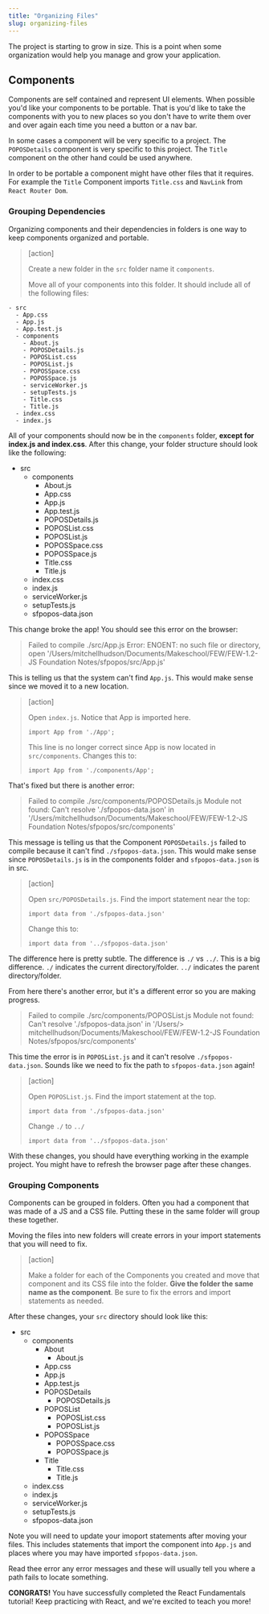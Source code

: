 ```yaml
---
title: "Organizing Files"
slug: organizing-files
---
```


The project is starting to grow in size. This is a point when some organization would help you manage and grow your application.

## Components

Components are self contained and represent UI elements. When possible you'd like your components to be portable. That is you'd like to take the components with you to new places so you don't have to write them over and over again each time you need a button or a nav bar.

In some cases a component will be very specific to a project. The `POPOSDetails` component is very specific to this project. The `Title` component on the other hand could be used anywhere.

In order to be portable a component might have other files that it requires. For example the `Title` Component imports `Title.css` and `NavLink` from `React Router Dom`.

### Grouping Dependencies

Organizing components and their dependencies in folders is one way to keep components organized and portable.

> [action]
>
> Create a new folder in the `src` folder name it `components`.
>
> Move all of your components into this folder. It should include all of the following files:
>
```
- src
  - App.css
  - App.js
  - App.test.js
  - components
    - About.js
    - POPOSDetails.js
    - POPOSList.css
    - POPOSList.js
    - POPOSSpace.css
    - POPOSSpace.js
    - serviceWorker.js
    - setupTests.js
    - Title.css
    - Title.js
  - index.css
  - index.js
```
>

All of your components should now be in the `components` folder, **except for index.js and index.css**. After this change, your folder structure should look like the following:

- src
  - components
    - About.js
    - App.css
    - App.js
    - App.test.js
    - POPOSDetails.js
    - POPOSList.css
    - POPOSList.js
    - POPOSSpace.css
    - POPOSSpace.js
    - Title.css
    - Title.js
  - index.css
  - index.js
  - serviceWorker.js
  - setupTests.js
  - sfpopos-data.json

This change broke the app! You should see this error on the browser:

> Failed to compile
> ./src/App.js
> Error: ENOENT: no such file or directory, open '/Users/mitchellhudson/Documents/Makeschool/FEW/FEW-1.2-JS Foundation Notes/sfpopos/src/App.js'

This is telling us that the system can't find `App.js`. This would make sense since we moved it to a new location.

> [action]
>
> Open `index.js`. Notice that App is imported here.
>
> `import App from './App';`
>
> This line is no longer correct since App is now located in `src/components`. Changes this to:
>
> `import App from './components/App';`

That's fixed but there is another error:

> Failed to compile
> ./src/components/POPOSDetails.js
> Module not found: Can't resolve './sfpopos-data.json' in '/Users/mitchellhudson/Documents/Makeschool/FEW/FEW-1.2-JS Foundation Notes/sfpopos/src/components'

This message is telling us that the Component `POPOSDetails.js` failed to compile because it can't find `./sfpopos-data.json`. This would make sense since `POPOSDetails.js` is in the components folder and `sfpopos-data.json` is in src.

> [action]
>
> Open `src/POPOSDetails.js`. Find the import statement near the top:
>
> `import data from './sfpopos-data.json'`
>
> Change this to:
>
> `import data from '../sfpopos-data.json'`

The difference here is pretty subtle. The difference is `./` vs `../`. This is a big difference. `./` indicates the current directory/folder. `../` indicates the parent directory/folder.

From here there's another error, but it's a different error so you are making progress.

> Failed to compile
> ./src/components/POPOSList.js
> Module not found: Can't resolve './sfpopos-data.json' in '/Users/> mitchellhudson/Documents/Makeschool/FEW/FEW-1.2-JS Foundation Notes/sfpopos/src/components'

This time the error is in `POPOSList.js` and it can't resolve `./sfpopos-data.json`. Sounds like we need to fix the path to `sfpopos-data.json` again!

> [action]
>
> Open `POPOSList.js`. Find the import statement at the top.
>
> `import data from './sfpopos-data.json'`
>
> Change `./` to `../`
>
> `import data from '../sfpopos-data.json'`

With these changes, you should have everything working in the example project. You might have to refresh the browser page after these changes.

### Grouping Components

Components can be grouped in folders. Often you had a component that was made of a JS and a CSS file. Putting these in the same folder will group these together.

Moving the files into new folders will create errors in your import statements that you will need to fix.

> [action]
>
> Make a folder for each of the Components you created and move that component and its CSS file into the folder. **Give the folder the same name as the component**. Be sure to fix the errors and import statements as needed.

After these changes, your `src` directory should look like this:

- src
  - components
    - About
      - About.js
    - App.css
    - App.js
    - App.test.js
    - POPOSDetails
      - POPOSDetails.js
    - POPOSList
      - POPOSList.css
      - POPOSList.js
    - POPOSSpace
      - POPOSSpace.css
      - POPOSSpace.js
    - Title
      - Title.css
      - Title.js
  - index.css
  - index.js
  - serviceWorker.js
  - setupTests.js
  - sfpopos-data.json

Note you will need to update your imoport statements after moving your files. This includes statements that import the component into `App.js` and places where you may have imported `sfpopos-data.json`.

Read thee error any error messages and these will usually tell you where a path fails to locate something.

**CONGRATS!** You have successfully completed the React Fundamentals tutorial! Keep practicing with React, and we're excited to teach you more!

